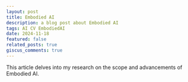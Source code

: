 ```yaml
---
layout: post
title: Embodied AI
description: a blog post about Embodied AI
tags: AI CV EmbodiedAI
date: 2024-11-18
featured: false
related_posts: true
giscus_comments: true
---
```


This article delves into my research on the scope and advancements of Embodied AI.

